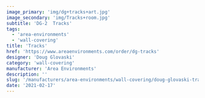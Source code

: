 ```yaml
---
image_primary: 'img/dg+tracks+art.jpg'
image_secondary: 'img/Tracks+room.jpg'
subtitle: 'DG-2  Tracks'
tags:
  - 'area-environments'
  - 'wall-covering'
title: 'Tracks'
href: 'https://www.areaenvironments.com/order/dg-tracks'
designer: 'Doug Glovaski'
category: 'wall-covering'
manufacturer: 'Area Environments'
description: ''
slug: '/manufacturers/area-environments/wall-covering/doug-glovaski-tracks'
date: '2021-02-17'
---
```

